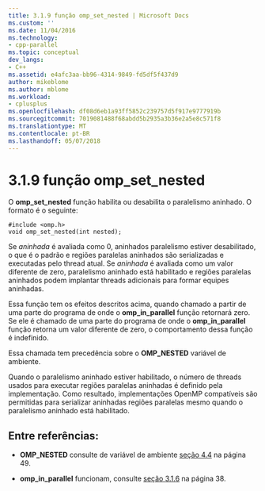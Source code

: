 ```yaml
---
title: 3.1.9 função omp_set_nested | Microsoft Docs
ms.custom: ''
ms.date: 11/04/2016
ms.technology:
- cpp-parallel
ms.topic: conceptual
dev_langs:
- C++
ms.assetid: e4afc3aa-bb96-4314-9849-fd5df5f437d9
author: mikeblome
ms.author: mblome
ms.workload:
- cplusplus
ms.openlocfilehash: df08d6eb1a93ff5852c239757d5f917e9777919b
ms.sourcegitcommit: 7019081488f68abdd5b2935a3b36e2a5e8c571f8
ms.translationtype: MT
ms.contentlocale: pt-BR
ms.lasthandoff: 05/07/2018
---
```

# <a name="319-ompsetnested-function"></a>3.1.9 função omp_set_nested
O **omp_set_nested** função habilita ou desabilita o paralelismo aninhado. O formato é o seguinte:  
  
```  
#include <omp.h>  
void omp_set_nested(int nested);  
```  
  
 Se *aninhada* é avaliada como 0, aninhados paralelismo estiver desabilitado, o que é o padrão e regiões paralelas aninhados são serializadas e executadas pelo thread atual. Se *aninhada* é avaliada como um valor diferente de zero, paralelismo aninhado está habilitado e regiões paralelas aninhados podem implantar threads adicionais para formar equipes aninhadas.  
  
 Essa função tem os efeitos descritos acima, quando chamado a partir de uma parte do programa de onde o **omp_in_parallel** função retornará zero. Se ele é chamado de uma parte do programa de onde o **omp_in_parallel** função retorna um valor diferente de zero, o comportamento dessa função é indefinido.  
  
 Essa chamada tem precedência sobre o **OMP_NESTED** variável de ambiente.  
  
 Quando o paralelismo aninhado estiver habilitado, o número de threads usados para executar regiões paralelas aninhadas é definido pela implementação. Como resultado, implementações OpenMP compatíveis são permitidas para serializar aninhadas regiões paralelas mesmo quando o paralelismo aninhado está habilitado.  
  
## <a name="cross-references"></a>Entre referências:  
  
-   **OMP_NESTED** consulte de variável de ambiente [seção 4.4](../../parallel/openmp/4-4-omp-nested.md) na página 49.  
  
-   **omp_in_parallel** funcionam, consulte [seção 3.1.6](../../parallel/openmp/3-1-6-omp-in-parallel-function.md) na página 38.